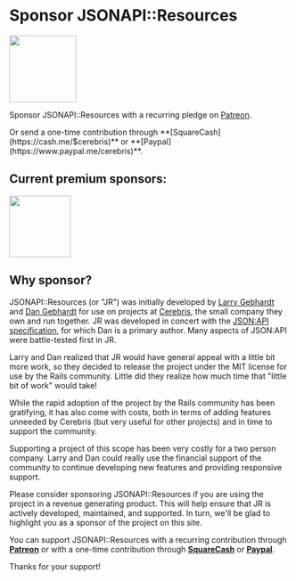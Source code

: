 # Sponsor JSONAPI::Resources

<a href="https://www.patreon.com/jsonapi-resources" target="_blank">
  <img style="width:120px" src="https://s3.amazonaws.com/patreon_public_assets/toolbox/patreon.png">
</a>

<p>Sponsor JSONAPI::Resources with a recurring pledge on <a href="https://www.patreon.com/jsonapi-resources" target="_blank">Patreon</a>.</p>

<p>Or send a one-time contribution through **[SquareCash](https://cash.me/$cerebris)** or **[Paypal](https://www.paypal.me/cerebris)**.</p>

## Current premium sponsors:

<a href="http://www.cerebris.com" alt="Cerebris"><img src="/logos/cerebris.png" style="width: 110px"/></a>

## Why sponsor?

JSONAPI::Resources (or "JR") was initially developed by [Larry Gebhardt](https://twitter.com/larrygebhardt) and [Dan Gebhardt](https://twitter.com/dgeb) for use on projects at [Cerebris](http://www.cerebris.com), the small company they own and run together. JR was developed in concert with the [JSON:API specification](http://jsonapi.org/), for which Dan is a primary author. Many aspects of JSON:API were battle-tested first in JR.

Larry and Dan realized that JR would have general appeal with a little bit more work, so they decided to release the project under the MIT license for use by the Rails community. Little did they realize how much time that "little bit of work" would take!

While the rapid adoption of the project by the Rails community has been gratifying, it has also come with costs, both in terms of adding features unneeded by Cerebris (but very useful for other projects) and in time to support the community.

Supporting a project of this scope has been very costly for a two person company. Larry and Dan could really use the financial support of the community to continue developing new features and providing responsive support.

Please consider sponsoring JSONAPI::Resources if you are using the project in a revenue generating product. This will help ensure that JR is actively developed, maintained, and supported. In turn, we'll be glad to highlight you as a sponsor of the project on this site.

You can support JSONAPI::Resources with a recurring contribution through **[Patreon](https://www.patreon.com/jsonapi-resources)** or with a one-time contribution through **[SquareCash](https://cash.me/$cerebris)** or **[Paypal](https://www.paypal.me/cerebris)**.

Thanks for your support!

